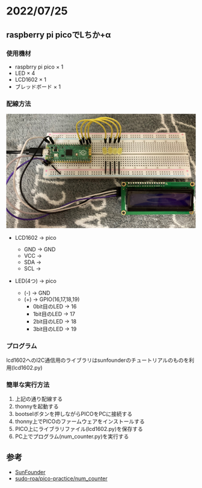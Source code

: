 # 2022/07/25

## raspberry pi picoでLちか+α


### 使用機材
- raspbrry pi pico × 1
- LED × 4
- LCD1602 × 1
- ブレッドボード × 1

### 配線方法
![配線](./image/20220725-1.jpg)<br>

- LCD1602 -> pico
    - GND -> GND
    - VCC ->
    - SDA ->
    - SCL ->

- LED(4つ) -> pico
    - (-) -> GND
    - (+) -> GPIO(16,17,18,19)
        - 0bit目のLED -> 16
        - 1bit目のLED -> 17
        - 2bit目のLED -> 18
        - 3bit目のLED -> 19

### プログラム
lcd1602へのI2C通信用のライブラリはsunfounderのチュートリアルのものを利用(lcd1602.py)<br>

### 簡単な実行方法
1. 上記の通り配線する
2. thonnyを起動する
3. bootselボタンを押しながらPICOをPCに接続する
4. thonny上でPICOのファームウェアをインストールする
5. PICO上にライブラリファイル(lcd1602.py)を保存する
6. PC上でプログラム(num_counter.py)を実行する

## 参考
- [SunFounder](https://www.sunfounder.com)
- [sudo-roa/pico-practice/num_counter](https://github.com/sudo-roa/pico-practice/tree/main/num_counter)
